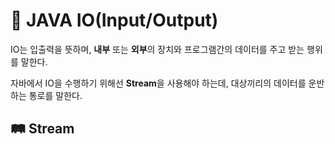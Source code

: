 # 🔌 JAVA IO(Input/Output)
IO는 입출력을 뜻하며, <b>내부</b> 또는 <b>외부</b>의 장치와 프로그램간의 데이터를 주고 받는 행위를 말한다.

자바에서 IO을 수행하기 위해선 <b>Stream</b>을 사용해야 하는데, 대상끼리의 데이터를 운반하는 통로를 말한다.

## 🛤 Stream
